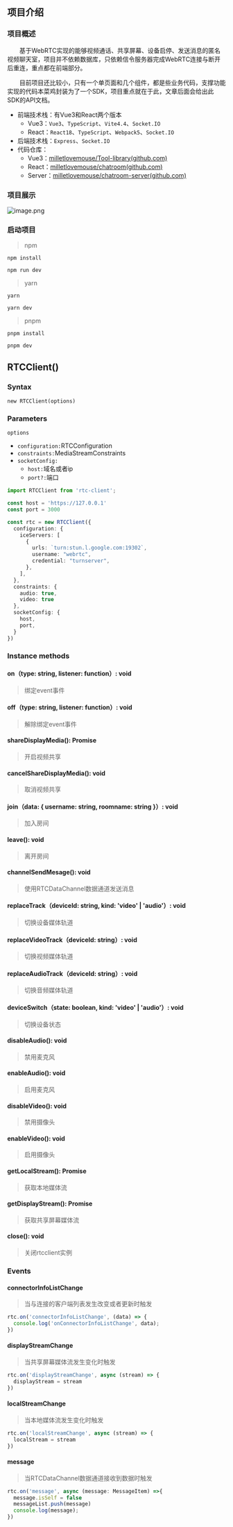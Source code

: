 ## 项目介绍
### 项目概述
&emsp;&emsp;基于WebRTC实现的能够视频通话、共享屏幕、设备启停、发送消息的匿名视频聊天室，项目并不依赖数据库，只依赖信令服务器完成WebRTC连接与断开后重连，重点都在前端部分。

&emsp;&emsp;目前项目还比较小，只有一个单页面和几个组件，都是些业务代码，支撑功能实现的代码本菜鸡封装为了一个SDK，项目重点就在于此，文章后面会给出此SDK的API文档。

- 前端技术栈：有Vue3和React两个版本
  - Vue3：`Vue3`、`TypeScript`、`Vite4.4`、`Socket.IO`
  - React：`React18`、`TypeScript`、`Webpack5`、`Socket.IO`
- 后端技术栈：`Express`、`Socket.IO`
- 代码仓库：
  - Vue3：[milletlovemouse/Tool-library(github.com)](https://github.com/milletlovemouse/Tool-library)
  - React：[milletlovemouse/chatroom(github.com)](https://github.com/milletlovemouse/chatroom)
  - Server：[milletlovemouse/chatroom-server(github.com)](https://github.com/milletlovemouse/chatroom-server)

### 项目展示
![image.png](https://raw.githubusercontent.com/milletlovemouse/github-file-library/blob/main/images/chatroom_readme.png)


### 启动项目
> npm
```shell
npm install

npm run dev
```
> yarn
```shell
yarn

yarn dev
```
> pnpm
```shell
pnpm install

pnpm dev
```

## RTCClient()
### Syntax
`new RTCClient(options)`
### Parameters
`options`

- `configuration:`RTCConfiguration
- `constraints:`MediaStreamConstraints
- `socketConfig:`
   - `host:`域名或者ip
   - `port?:`端口
```typescript
import RTCClient from 'rtc-client';

const host = 'https://127.0.0.1'
const port = 3000

const rtc = new RTCClient({
  configuration: {
    iceServers: [
      {
        urls: `turn:stun.l.google.com:19302`,
        username: "webrtc",
        credential: "turnserver",
      },
    ],
  },
  constraints: {
    audio: true,
    video: true
  },
  socketConfig: {
    host,
    port,
  }
})
```
### Instance methods
#### on（type: string, listener: function）: void
> 绑定event事件

#### off（type: string, listener: function）: void
> 解除绑定event事件

#### shareDisplayMedia(): Promise<MediaStream>
> 开启视频共享

#### cancelShareDisplayMedia(): void
> 取消视频共享

#### join（data: { username: string, roomname: string }）: void
> 加入房间

#### leave(): void
> 离开房间

#### channelSendMesage(): void
> 使用RTCDataChannel数据通道发送消息

#### replaceTrack（deviceId: string, kind: 'video' | 'audio'）: void
> 切换设备媒体轨道

#### replaceVideoTrack（deviceId: string）: void
> 切换视频媒体轨道

#### replaceAudioTrack（deviceId: string）: void
> 切换音频媒体轨道

#### deviceSwitch（state: boolean, kind: 'video' | 'audio'）: void
> 切换设备状态

#### disableAudio(): void
> 禁用麦克风

#### enableAudio(): void
> 启用麦克风

#### disableVideo(): void
> 禁用摄像头

#### enableVideo(): void
> 启用摄像头

#### getLocalStream(): Promise<MediaStream>
> 获取本地媒体流

#### getDisplayStream(): Promise<MediaStream>
> 获取共享屏幕媒体流

#### close(): void
> 关闭rtcclient实例

### Events
#### connectorInfoListChange
> 当与连接的客户端列表发生改变或者更新时触发

```typescript
rtc.on('connectorInfoListChange', (data) => {
  console.log('onConnectorInfoListChange', data);
})
```
#### displayStreamChange
> 当共享屏幕媒体流发生变化时触发

```typescript
rtc.on('displayStreamChange', async (stream) => {
  displayStream = stream
})
```
#### localStreamChange
> 当本地媒体流发生变化时触发

```typescript
rtc.on('localStreamChange', async (stream) => {
  localStream = stream
})
```
#### message
> 当RTCDataChannel数据通道接收到数据时触发

```typescript
rtc.on('message', async (message: MessageItem) =>{
  message.isSelf = false
  messageList.push(message)
  console.log(message);
})
```
